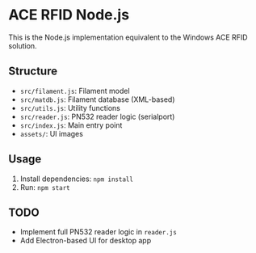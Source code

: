 # ACE RFID Node.js

This is the Node.js implementation equivalent to the Windows ACE RFID solution.

## Structure
- `src/filament.js`: Filament model
- `src/matdb.js`: Filament database (XML-based)
- `src/utils.js`: Utility functions
- `src/reader.js`: PN532 reader logic (serialport)
- `src/index.js`: Main entry point
- `assets/`: UI images

## Usage
1. Install dependencies: `npm install`
2. Run: `npm start`

## TODO
- Implement full PN532 reader logic in `reader.js`
- Add Electron-based UI for desktop app
